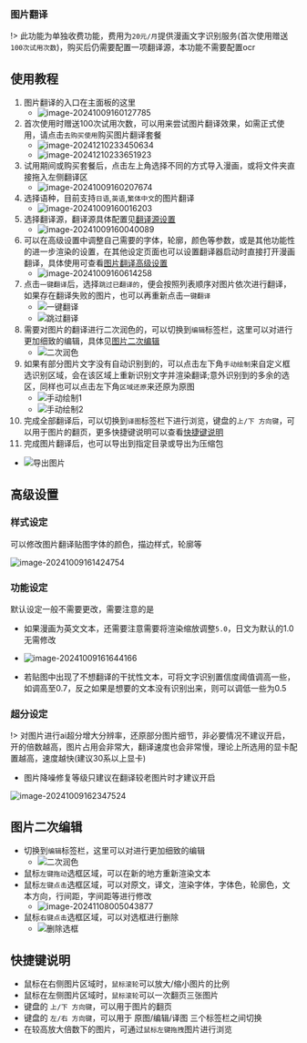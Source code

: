 ### 图片翻译
!> 此功能为单独收费功能，费用为`20元/月`提供漫画文字识别服务(首次使用赠送`100次试用次数`)，购买后仍需要配置一项翻译源，本功能不需要配置ocr

## 使用教程
1. 图片翻译的入口在主面板的这里
   - ![image-20241009160127785](./../assets/img/image-20241009160127785.webp ':size=50%')
2. 首次使用时赠送100次试用次数，可以用来尝试图片翻译效果，如需正式使用，请点击`去购买使用`购买图片翻译套餐
   - ![image-20241210233450634](./../assets/img/image-20241210233450634.webp ':size=50%')
   - ![image-20241210233651923](./../assets/img/image-20241210233651923.webp ':size=50%')
3. 试用期间或购买套餐后，点击左上角选择不同的方式导入漫画，或将文件夹直接拖入左侧翻译区
   - ![image-20241009160207674](./../assets/img/image-20241009160207674.webp ':size=50%')
4. 选择语种，目前支持`日语`,`英语`,`繁体中文`的图片翻译
   - ![image-20241009160016203](./../assets/img/image-20241009160016203.webp ':size=50%')
5. 选择翻译源，翻译源具体配置见[翻译源设置](/5.0/basic/translate#翻译源的注册与使用)
   - ![image-20241009160040089](./../assets/img/image-20241009160040089.webp ':size=50%')
6. 可以在高级设置中调整自己需要的字体，轮廓，颜色等参数，或是其他功能性的进一步渲染的设置，在其他设定页面也可以设置翻译器启动时直接打开漫画翻译，具体使用可查看[图片翻译高级设置](#高级设置)
   - ![image-20241009160614258](./../assets/img/image-20241009160614258.webp ':size=50%')
7. 点击`一键翻译`后，选择`跳过已翻译的`，便会按照列表顺序对图片依次进行翻译，如果存在翻译失败的图片，也可以再重新点击`一键翻译`
   - ![一键翻译](../assets/img/186.webp ':size=50%')
   - ![跳过翻译](../assets/img/277.webp ':size=50%')
8. 需要对图片的翻译进行二次润色的，可以切换到`编辑`标签栏，这里可以对进行更加细致的编辑，具体见[图片二次编辑](#图片二次编辑)
   - ![二次润色](../assets/img/188.webp ':size=50%')
9. 如果有部分图片文字没有自动识别到的，可以点击左下角`手动绘制`来自定义框选识别区域，会在该区域上重新识别文字并渲染翻译;意外识别到的多余的选区，同样也可以点击左下角`区域还原`来还原为原图
   - ![手动绘制1](../assets/img/201_1.webp)
   - ![手动绘制2](../assets/img/202_1.webp)
10. 完成全部翻译后，可以切换到`译图`标签栏下进行浏览，键盘的`上/下 方向键`，可以用于图片的翻页，更多快捷键说明可以查看[快捷键说明](#快捷键说明)
11. 完成图片翻译后，也可以导出到指定目录或导出为压缩包
   - ![导出图片](../assets/img/189.webp ':size=50%')

## 高级设置

### 样式设定

可以修改图片翻译贴图字体的颜色，描边样式，轮廓等

![image-20241009161424754](./../assets/img/image-20241009161424754.webp ':size=50%')

### 功能设定

默认设定一般不需要更改，需要注意的是

- 如果漫画为英文文本，还需要注意需要将渲染缩放调整`5.0`，日文为默认的1.0无需修改

- ![image-20241009161644166](./../assets/img/image-20241009161644166.webp ':size=50%')
- 若贴图中出现了不想翻译的干扰性文本，可将文字识别置信度阈值调高一些，如调高至0.7，反之如果是想要的文本没有识别出来，则可以调低一些为0.5

### 超分设定

!> 对图片进行ai超分增大分辨率，还原部分图片细节，非必要情况不建议开启，开的倍数越高，图片占用会非常大，翻译速度也会非常慢，理论上所选用的显卡配置越高，速度越快(建议30系以上显卡)

- 图片降噪修复等级只建议在翻译较老图片时才建议开启

![image-20241009162347524](./../assets/img/image-20241009162347524.webp ':size=50%')

## 图片二次编辑

- 切换到`编辑`标签栏，这里可以对进行更加细致的编辑
   - ![二次润色](../assets/img/188.webp ':size=50%')
- 鼠标`左键拖动`选框区域，可以在新的地方重新渲染文本
- 鼠标`左键点击`选框区域，可以对原文，译文，渲染字体，字体色，轮廓色，文本方向，行间距，字间距等进行修改
   - ![image-20241108005043877](./../assets/img/image-20241108005043877.webp ':size=50%')
- 鼠标`右键点击`选框区域，可以对选框进行删除
   - ![删除选框](../assets/img/191.webp ':size=50%')

## 快捷键说明
- 鼠标在右侧图片区域时，`鼠标滚轮`可以放大/缩小图片的比例
- 鼠标在左侧图片区域时，`鼠标滚轮`可以一次翻页三张图片
- 键盘的 `上/下 方向键`，可以用于图片的翻页
- 键盘的 `左/右 方向键`，可以用于 原图/编辑/译图 三个标签栏之间切换
- 在较高放大倍数下的图片，可通过`鼠标左键拖拽`图片进行浏览